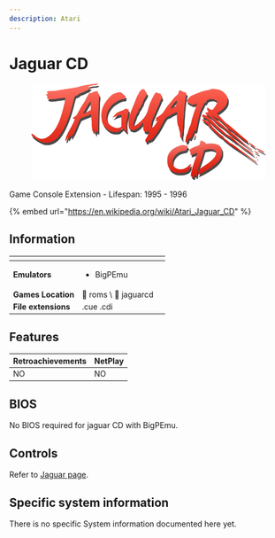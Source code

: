 ```yaml
---
description: Atari
---
```


# Jaguar CD

<div align="left">

<figure><img src="https://raw.githubusercontent.com/fabricecaruso/es-theme-carbon/5b2195d8cce1b44a6aadc2a43c341e7511d4b48f/art/logos/atarijaguarcd.svg" alt=""><figcaption></figcaption></figure>

</div>

Game Console Extension - Lifespan: 1995 - 1996

{% embed url="https://en.wikipedia.org/wiki/Atari_Jaguar_CD" %}

## Information

<table data-header-hidden><thead><tr><th></th><th></th><th data-hidden></th></tr></thead><tbody><tr><td><strong>Emulators</strong></td><td><ul><li>BigPEmu</li></ul></td><td></td></tr><tr><td><strong>Games Location</strong></td><td><span data-gb-custom-inline data-tag="emoji" data-code="1f4c1">📁</span> roms \ <span data-gb-custom-inline data-tag="emoji" data-code="1f4c2">📂</span> jaguarcd</td><td></td></tr><tr><td><strong>File extensions</strong></td><td>.cue .cdi</td><td></td></tr></tbody></table>

## Features

| Retroachievements | NetPlay |
| ----------------- | ------- |
| NO                | NO      |

## BIOS

No BIOS required for jaguar CD with BigPEmu.

## Controls

Refer to [Jaguar page](jaguar.md#bigpemu).

## Specific system information

There is no specific System information documented here yet.
